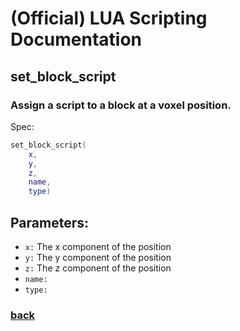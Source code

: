 
# (Official) LUA Scripting Documentation

## set_block_script

### Assign a script to a block at a voxel position.

Spec:
```lua
set_block_script(
	x,
	y,
	z,
	name,
	type)
```
## Parameters:
- `x:` The x component of the position
- `y:` The y component of the position
- `z:` The z component of the position
- `name:` 
- `type:` 

### [back](../blocks)
